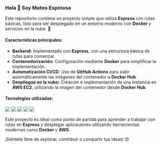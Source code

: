 ### Hola 👋 Soy Mateo Espinosa  

Este repositorio contiene un proyecto simple que utiliza **Express** con rutas básicas, listo para ser desplegado en un entorno moderno con **Docker** y servicios en la nube. 🚀  

#### Características principales:  
- **Backend:** Implementado con **Express**, con una estructura básica de rutas para comenzar.  
- **Contenedorización:** Configuración mediante **Docker** para simplificar la implementación.  
- **Automatización CI/CD:** Uso de **GitHub Actions** para subir automáticamente las imágenes del contenedor a **Docker Hub**.  
- **Despliegue en la nube:** Creación e implementación de una instancia en **AWS EC2**, utilizando la imagen del contenedor desde **Docker Hub**.  

#### Tecnologías utilizadas:  
<span> 
<img src = "https://img.shields.io/badge/express.js-%23404d59.svg?style=for-the-badge&logo=express&logoColor=%2361DAFB">
<img src = "https://img.shields.io/badge/node.js-6DA55F?style=for-the-badge&logo=node.js&logoColor=white">
<img src = "https://img.shields.io/badge/docker-%230db7ed.svg?style=for-the-badge&logo=docker&logoColor=white">
<img src = "https://img.shields.io/badge/github-%23121011.svg?style=for-the-badge&logo=github&logoColor=white">
<img src = "https://img.shields.io/badge/AWS-%23FF9900.svg?style=for-the-badge&logo=amazon-aws&logoColor=white">
</span>


Este proyecto es ideal como punto de partida para aprender a trabajar con rutas en **Express** y desplegar aplicaciones utilizando herramientas modernas como **Docker** y **AWS**.  

¡Siéntete libre de explorar, contribuir o compartir tus ideas! 😊  

